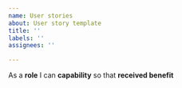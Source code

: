 ```yaml
---
name: User stories
about: User story template
title: ''
labels: ''
assignees: ''

---
```


As a **role** I can **capability** so that **received benefit**
